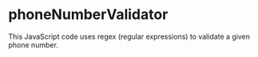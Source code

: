 # phoneNumberValidator
This JavaScript code uses regex (regular expressions) to validate a given phone number.
